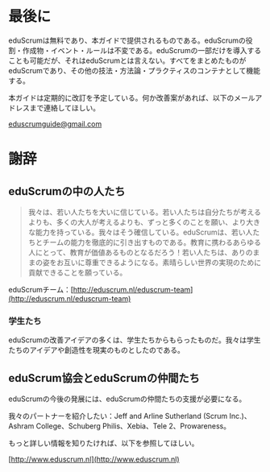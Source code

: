 <!--# End Note -->
# 最後に

<!-- eduScrum is free and offered in this Guide. eduScrum’s roles, artifacts, events, and rules are immutable and although implementing only parts of eduScrum is possible, the result is not eduScrum. eduScrum exists only in its entirety and functions well as a container for other techniques, methodologies, and practices. -->

eduScrumは無料であり、本ガイドで提供されるものである。eduScrumの役割・作成物・イベント・ルールは不変である。eduScrumの一部だけを導入することも可能だが、それはeduScrumとは言えない。すべてをまとめたものがeduScrumであり、その他の技法・方法論・プラクティスのコンテナとして機能する。

<!-- This guide will be revised regularly. If you have some thoughts on how this guide can be improved, please share them with us at: -->

本ガイドは定期的に改訂を予定している。何か改善案があれば、以下のメールアドレスまで連絡してほしい。

[eduscrumguide@gmail.com](eduscrumguide@gmail.com)


<!-- # Acknowledgements -->
# 謝辞

<!--## People behind eduScrum-->
## eduScrumの中の人たち

<!-- “We have great faith in young people.
 We are convinced
    that they wish more and
    are more capable
    than they themselves or many adults believe.
 eduScrum ensures that students
    get the most out of themselves and their team.
 That is what makes education worthwhile for anyone involved!
 The result is that young people respect each other as they are.
 So we hope that we can contribute to a better world.” -->

> 我々は、若い人たちを大いに信じている。若い人たちは自分たちが考えるよりも、多くの大人が考えるよりも、ずっと多くのことを願い、より大きな能力を持っている。我々はそう確信している。eduScrumは、若い人たちとチームの能力を徹底的に引き出すものである。教育に携わるあらゆる人にとって、教育が価値あるものとなるだろう！若い人たちは、ありのままの姿をお互いに尊重できるようになる。素晴らしい世界の実現のために貢献できることを願っている。


<!--The eduScrum team:-->
eduScrumチーム：[http://eduscrum.nl/eduscrum-team](http://eduscrum.nl/eduscrum-team)

<!--### The students:-->
### 学生たち

<!-- Most of the ideas to improve eduScrum come from the students themselves. We implemented their ideas and creativity.  -->

eduScrumの改善アイデアの多くは、学生たちからもらったものだ。我々は学生たちのアイデアや創造性を現実のものとしたのである。

<!--## eduScrum Foundation and Friends of eduScrum-->
## eduScrum協会とeduScrumの仲間たち

<!-- Further development of eduScrum is made possible with the help of the Friends of eduScrum.  -->
eduScrumの今後の発展には、eduScrumの仲間たちの支援が必要になる。

<!-- Our partners are: Jeff and Arline Sutherland (Scrum Inc.), Ashram College, Schuberg Philis, Xebia, Tele 2, Prowareness. -->

我々のパートナーを紹介したい：Jeff and Arline Sutherland (Scrum Inc.)、Ashram College、Schuberg Philis、Xebia、Tele 2、Prowareness。

<!-- For further reading please visit: -->
もっと詳しい情報を知りたければ、以下を参照してほしい。

[http://www.eduscrum.nl](http://www.eduscrum.nl)
